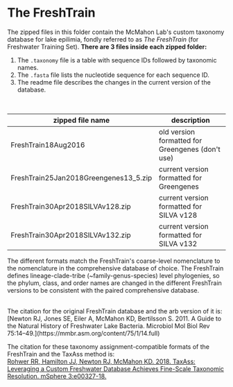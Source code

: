 The FreshTrain
===

The zipped files in this folder contain the McMahon Lab's custom taxonomy database for lake epilimia, fondly referred to as *The FreshTrain* (for Freshwater Training Set). **There are 3 files inside each zipped folder:**  

1. The `.taxonomy` file is a table with sequence IDs followed by taxonomic names.   
2. The `.fasta` file lists the nucleotide sequence for each sequence ID.  
3. The readme file describes the changes in the current version of the database.  
  
<br> 
  
zipped file name        | description
------------------------|----------------------------------------------------------------
FreshTrain18Aug2016     | old version formatted for Greengenes (don't use)  
FreshTrain25Jan2018Greengenes13_5.zip | current version formatted for Greengenes  
FreshTrain30Apr2018SILVAv128.zip | current version formatted for SILVA v128  
FreshTrain30Apr2018SILVAv132.zip | current version formatted for SILVA v132  

The different formats match the FreshTrain's coarse-level nomenclature to the nomenclature in the comprehensive database of choice. The FreshTrain defines lineage-clade-tribe (~family-genus-species) level phylogenies, so the phylum, class, and order names are changed in the different FreshTrain versions to be consistent with the paired comprehensive database.

<br>
The citation for the original FreshTrain database and the arb version of it is:  
[Newton RJ, Jones SE, Eiler A, McMahon KD, Bertilsson S. 2011. A Guide to the Natural History of Freshwater Lake Bacteria. Microbiol Mol Biol Rev 75:14–49.](https://mmbr.asm.org/content/75/1/14.full)

The citation for these taxonomy assignment-compatible formats of the FreshTrain and the TaxAss method is:  
[Rohwer RR, Hamilton JJ, Newton RJ, McMahon KD. 2018. TaxAss: Leveraging a Custom Freshwater Database Achieves Fine-Scale Taxonomic Resolution. mSphere 3:e00327-18.](https://msphere.asm.org/content/3/5/e00327-18)
